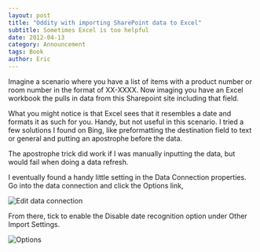 ```yaml
---
layout: post
title: "Oddity with importing SharePoint data to Excel"
subtitle: Sometimes Excel is too helpful
date: 2012-04-13
category: Announcement
tags: Book
author: Eric
---
```

Imagine a scenario where you have a list of items with a product number or room number in the format of XX-XXXX. Now imaging you have an Excel workbook the pulls in data from this Sharepoint site including that field.

What you might notice is that Excel sees that it resembles a date and formats it as such for you. Handy, but not useful in this scenario. I tried a few solutions I found on Bing, like preformatting the destination field to text or general and putting an apostrophe before the data.

The apostrophe trick did work&#8203; if I was manually inputting the data, but would fail when doing a data refresh.

I eventually found a handy little setting in the Data Connection properties. Go into the data connection and click the Options link,

![Edit data connection](http://ericjalexander.com/img/editdataconn.PNG "Edit data connection")

From there, tick to enable the Disable date recognition option under Other Import Settings.

![Options](http://ericjalexander.com/img/options.PNG "Options")
